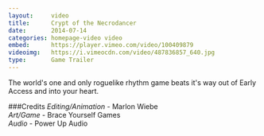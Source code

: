 ```yaml
---
layout:     video
title:      Crypt of the Necrodancer
date:       2014-07-14
categories: homepage-video video
embed:      https://player.vimeo.com/video/100409879
videoimg:   https://i.vimeocdn.com/video/487836857_640.jpg
type:       Game Trailer
---
```


The world's one and only roguelike rhythm game beats it's way out of Early Access and into your heart.

###Credits
_Editing/Animation_ - Marlon Wiebe  
_Art/Game_ - Brace Yourself Games  
_Audio_ - Power Up Audio
